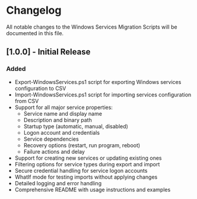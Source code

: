 # Changelog

All notable changes to the Windows Services Migration Scripts will be documented in this file.

## [1.0.0] - Initial Release

### Added
- Export-WindowsServices.ps1 script for exporting Windows services configuration to CSV
- Import-WindowsServices.ps1 script for importing services configuration from CSV
- Support for all major service properties:
  - Service name and display name
  - Description and binary path
  - Startup type (automatic, manual, disabled)
  - Logon account and credentials
  - Service dependencies
  - Recovery options (restart, run program, reboot)
  - Failure actions and delay
- Support for creating new services or updating existing ones
- Filtering options for service types during export and import
- Secure credential handling for service logon accounts
- WhatIf mode for testing imports without applying changes
- Detailed logging and error handling
- Comprehensive README with usage instructions and examples
